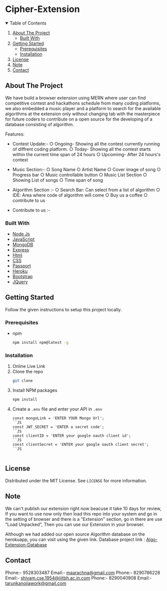 # Cipher-Extension

<!-- TABLE OF CONTENTS -->
<details open="open">
  <summary>Table of Contents</summary>
  <ol>
    <li>
      <a href="#about-the-project">About The Project</a>
      <ul>
        <li><a href="#built-with">Built With</a></li>
      </ul>
    </li>
    <li>
      <a href="#getting-started">Getting Started</a>
      <ul>
        <li><a href="#prerequisites">Prerequisites</a></li>
        <li><a href="#installation">Installation</a></li>
      </ul>
    </li>
    <li><a href="#license">License</a></li>
    <li><a href="#note">Note</a></li>
    <li><a href="#contact">Contact</a></li>
  </ol>
</details>



<!-- ABOUT THE PROJECT -->
## About The Project

We have build a browser extension using MERN where user can find competitive contest and hackathons schedule from many coding platforms, we also embedded a music player and a platform to search for the available algorithms at the extension only without changing tab with the masterpiece for future coders to contribute on a open source for the developing of a database consisting of algorithm.

Features:
* Contest Update:-
    ○ Ongoing- Showing all the contest currently running of diffrent coding platform.
    ○ Today- Showing all the contest starts within the current time span of 24 hours
    ○ Upcomimg- After 24 hours's contest 
* Music Section:-
    ○ Song Name
    ○ Artist Name
    ○ Cover image of song
    ○ Progress bar
    ○ Music controllable button
    ○ Music List Section
        ○ Showing List of songs 
        ○ Time span of song
* Algorithm Section  :- 
    ○ Search Bar: Can select from a list of algorithm
    ○ IDE: Area where code of algorithm will come
    ○ Buy us a coffee
    ○ contribute to us
        
          
* Contribute to us :-

### Built With


* [Node Js](https://nodejs.org)
* [JavaScript](https://www.javascript.com)
* [MongoDB](https://www.mongodb.com)
* [Express]()
* [Html]()
* [CSS]()
* [Passport]()
* [Heroku](https://www.heroku.com)
* [Bootstrap](https://getbootstrap.com)
* [JQuery](https://jquery.com)



<!-- GETTING STARTED -->
## Getting Started

Follow the given instructions to setup this project locally.

### Prerequisites

* npm
  ```sh
  npm install npm@latest -g
  ```

### Installation

1. Online Live Link []()
2. Clone the repo
   ```sh
   git clone 
   ```
3. Install NPM packages
   ```sh
   npm install
   ```
4. Create a `.env` file and enter your API in `.env`
   ```JS
   const mongoLink = 'ENTER YOUR Mongo Url';
   ``JS
   const JWT_SECRET = 'ENTER a secret code';
   ``JS
   const clientID = 'ENTER your google oauth client id';
   ``JS
   const clientSecret = 'ENTER your google oauth client secret';
   ``JS


<!-- LICENSE -->
## License

Distributed under the MIT License. See `LICENSE` for more information.


## Note
We can't publish our extension right now beacuse it take 10 days for review, If you want to use now only then load this repo into your system and go in the setting of browser and there is a "Extension" section, go in there are use "Load Unpacked", Then you can use our Extension in your browser.

Although we had added our open source Algorithm database on the herokuapp, you can visit using the given link.
Database project link : [Algo-Extension-Database](https://algo-extension.herokuapp.com/)


<!-- CONTACT -->
## Contact

Phone:- 9528303487 Email:- maarachna@gmail.com
Phone:- 8290786228 Email:- shivam.cse.1954@iiitbh.ac.in.com
Phone:- 8290040908 Email:- tarunkanojiawork@gmail.com



